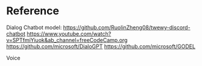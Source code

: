 # Reference
Dialog Chatbot model:
    https://github.com/RuolinZheng08/twewy-discord-chatbot
    https://www.youtube.com/watch?v=SPTfmiYiuok&ab_channel=freeCodeCamp.org
    https://github.com/microsoft/DialoGPT
    https://github.com/microsoft/GODEL

Voice 